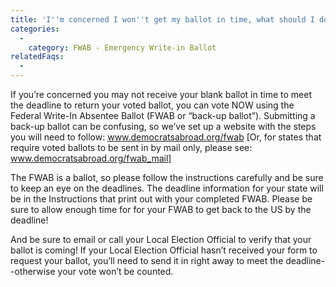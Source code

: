 ```yaml
---
title: 'I''m concerned I won''t get my ballot in time, what should I do?'
categories:
  - 
    category: FWAB - Emergency Write-in Ballot
relatedFaqs:
  -
---
```

If you’re concerned you may not receive your blank ballot in time to meet the deadline to return your voted ballot, you can vote NOW using the Federal Write-In Absentee Ballot (FWAB or “back-up ballot”). Submitting a back-up ballot can be confusing, so we’ve set up a website with the steps you will need to follow: www.democratsabroad.org/fwab [Or, for states that require voted ballots to be sent in by mail only, please see: www.democratsabroad.org/fwab_mail]

The FWAB is a ballot, so please follow the instructions carefully and be sure to keep an eye on the deadlines. The deadline information for your state will be in the Instructions that print out with your completed FWAB. Please be sure to allow enough time for for your FWAB to get back to the US by the deadline!

And be sure to email or call your Local Election Official to verify that your ballot is coming! If your Local Election Official hasn’t received your form to request your ballot, you’ll need to send it in right away to meet the deadline--otherwise your vote won’t be counted.